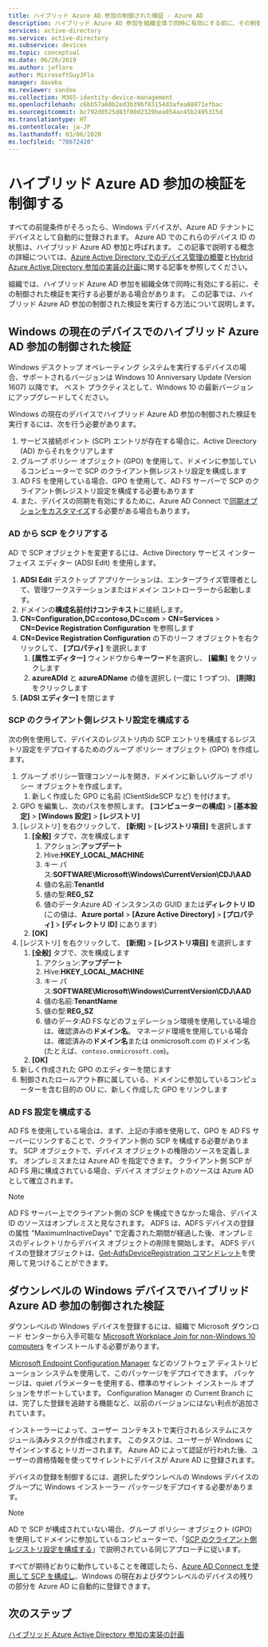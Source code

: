 ```yaml
---
title: ハイブリッド Azure AD 参加の制御された検証 - Azure AD
description: ハイブリッド Azure AD 参加を組織全体で同時に有効にする前に、その制御された検証を実行する方法を説明します
services: active-directory
ms.service: active-directory
ms.subservice: devices
ms.topic: conceptual
ms.date: 06/28/2019
ms.author: joflore
author: MicrosoftGuyJFlo
manager: daveba
ms.reviewer: sandeo
ms.collection: M365-identity-device-management
ms.openlocfilehash: c6bb57a60b2ed3b39bf83154d3afea88071efbac
ms.sourcegitcommit: bc792d0525d83f00d2329bea054ac45b2495315d
ms.translationtype: HT
ms.contentlocale: ja-JP
ms.lasthandoff: 03/06/2020
ms.locfileid: "78672420"
---
```

# <a name="controlled-validation-of-hybrid-azure-ad-join"></a>ハイブリッド Azure AD 参加の検証を制御する

すべての前提条件がそろったら、Windows デバイスが、Azure AD テナントにデバイスとして自動的に登録されます。 Azure AD でのこれらのデバイス ID の状態は、ハイブリッド Azure AD 参加と呼ばれます。 この記事で説明する概念の詳細については、[Azure Active Directory でのデバイス管理の概要](overview.md)と[Hybrid Azure Active Directory 参加の実装の計画](hybrid-azuread-join-plan.md)に関する記事を参照してください。

組織では、ハイブリッド Azure AD 参加を組織全体で同時に有効にする前に、その制御された検証を実行する必要がある場合があります。 この記事では、ハイブリッド Azure AD 参加の制御された検証を実行する方法について説明します。

## <a name="controlled-validation-of-hybrid-azure-ad-join-on-windows-current-devices"></a>Windows の現在のデバイスでのハイブリッド Azure AD 参加の制御された検証

Windows デスクトップ オペレーティング システムを実行するデバイスの場合、サポートされるバージョンは Windows 10 Anniversary Update (Version 1607) 以降です。 ベスト プラクティスとして、Windows 10 の最新バージョンにアップグレードしてください。

Windows の現在のデバイスでハイブリッド Azure AD 参加の制御された検証を実行するには、次を行う必要があります。

1. サービス接続ポイント (SCP) エントリが存在する場合に、Active Directory (AD) からそれをクリアします
1. グループ ポリシー オブジェクト (GPO) を使用して、ドメインに参加しているコンピューターで SCP のクライアント側レジストリ設定を構成します
1. AD FS を使用している場合、GPO を使用して、AD FS サーバーで SCP のクライアント側レジストリ設定を構成する必要もあります  
1. また、デバイスの同期を有効にするために、Azure AD Connect で[同期オプションをカスタマイズ](../hybrid/how-to-connect-post-installation.md#additional-tasks-available-in-azure-ad-connect)する必要がある場合もあります。 


### <a name="clear-the-scp-from-ad"></a>AD から SCP をクリアする

AD で SCP オブジェクトを変更するには、Active Directory サービス インターフェイス エディター (ADSI Edit) を使用します。

1. **ADSI Edit** デスクトップ アプリケーションは、エンタープライズ管理者として、管理ワークステーションまたはドメイン コントローラーから起動します。
1. ドメインの**構成名前付けコンテキスト**に接続します。
1. **CN=Configuration,DC=contoso,DC=com** > **CN=Services** > **CN=Device Registration Configuration** を参照します
1. **CN=Device Registration Configuration** の下のリーフ オブジェクトを右クリックして、 **[プロパティ]** を選択します
   1. **[属性エディター]** ウィンドウから**キーワード**を選択し、 **[編集]** をクリックします
   1. **azureADId** と **azureADName** の値を選択し (一度に 1 つずつ)、 **[削除]** をクリックします
1. **[ADSI エディター]** を閉じます


### <a name="configure-client-side-registry-setting-for-scp"></a>SCP のクライアント側レジストリ設定を構成する

次の例を使用して、デバイスのレジストリ内の SCP エントリを構成するレジストリ設定をデプロイするためのグループ ポリシー オブジェクト (GPO) を作成します。

1. グループ ポリシー管理コンソールを開き、ドメインに新しいグループ ポリシー オブジェクトを作成します。
   1. 新しく作成した GPO に名前 (ClientSideSCP など) を付けます。
1. GPO を編集し、次のパスを参照します。 **[コンピューターの構成]**  >  **[基本設定]**  >  **[Windows 設定]**  >  **[レジストリ]**
1. [レジストリ] を右クリックして、 **[新規]**  >  **[レジストリ項目]** を選択します
   1. **[全般]** タブで、次を構成します
      1. アクション:**アップデート**
      1. Hive:**HKEY_LOCAL_MACHINE**
      1. キー パス:**SOFTWARE\Microsoft\Windows\CurrentVersion\CDJ\AAD**
      1. 値の名前:**TenantId**
      1. 値の型:**REG_SZ**
      1. 値のデータ:Azure AD インスタンスの GUID または**ディレクトリ ID** (この値は、**Azure portal** >  **[Azure Active Directory]**  >  **[プロパティ]**  >  **[ディレクトリ ID]** にあります)
   1. **[OK]**
1. [レジストリ] を右クリックして、 **[新規]**  >  **[レジストリ項目]** を選択します
   1. **[全般]** タブで、次を構成します
      1. アクション:**アップデート**
      1. Hive:**HKEY_LOCAL_MACHINE**
      1. キー パス:**SOFTWARE\Microsoft\Windows\CurrentVersion\CDJ\AAD**
      1. 値の名前:**TenantName**
      1. 値の型:**REG_SZ**
      1. 値のデータ:AD FS などのフェデレーション環境を使用している場合は、確認済みの**ドメイン名**。 マネージド環境を使用している場合は、確認済みの**ドメイン名**または onmicrosoft.com のドメイン名 (たとえば、`contoso.onmicrosoft.com`)。
   1. **[OK]**
1. 新しく作成された GPO のエディターを閉じます
1. 制御されたロールアウト群に属している、ドメインに参加しているコンピューターを含む目的の OU に、新しく作成した GPO をリンクします

### <a name="configure-ad-fs-settings"></a>AD FS 設定を構成する

AD FS を使用している場合は、まず、上記の手順を使用して、GPO を AD FS サーバーにリンクすることで、クライアント側の SCP を構成する必要があります。 SCP オブジェクトで、デバイス オブジェクトの権限のソースを定義します。 オンプレミスまたは Azure AD を指定できます。 クライアント側 SCP が AD FS 用に構成されている場合、デバイス オブジェクトのソースは Azure AD として確立されます。

> [!NOTE]
> AD FS サーバー上でクライアント側の SCP を構成できなかった場合、デバイス ID のソースはオンプレミスと見なされます。 ADFS は、ADFS デバイスの登録の属性 "MaximumInactiveDays" で定義された期間が経過した後、オンプレミスのディレクトリからデバイス オブジェクトの削除を開始します。 ADFS デバイスの登録オブジェクトは、[Get-AdfsDeviceRegistration コマンドレット](/powershell/module/adfs/get-adfsdeviceregistration?view=win10-ps)を使用して見つけることができます。

## <a name="controlled-validation-of-hybrid-azure-ad-join-on-windows-down-level-devices"></a>ダウンレベルの Windows デバイスでハイブリッド Azure AD 参加の制御された検証

ダウンレベルの Windows デバイスを登録するには、組織で Microsoft ダウンロード センターから入手可能な [Microsoft Workplace Join for non-Windows 10 computers](https://www.microsoft.com/download/details.aspx?id=53554) をインストールする必要があります。

 [Microsoft Endpoint Configuration Manager](/configmgr/) などのソフトウェア ディストリビューション システムを使用して、このパッケージをデプロイできます。 パッケージは、quiet パラメーターを使用する、標準のサイレント インストール オプションをサポートしています。 Configuration Manager の Current Branch には、完了した登録を追跡する機能など、以前のバージョンにはない利点が追加されています。

インストーラーによって、ユーザー コンテキストで実行されるシステムにスケジュール済みタスクが作成されます。 このタスクは、ユーザーが Windows にサインインするとトリガーされます。 Azure AD によって認証が行われた後、ユーザーの資格情報を使ってサイレントにデバイスが Azure AD に登録されます。

デバイスの登録を制御するには、選択したダウンレベルの Windows デバイスのグループに Windows インストーラー パッケージをデプロイする必要があります。

> [!NOTE]
> AD で SCP が構成されていない場合、グループ ポリシー オブジェクト (GPO) を使用してドメインに参加しているコンピューターで、「[SCP のクライアント側レジストリ設定を構成する](#configure-client-side-registry-setting-for-scp)」で説明されている同じアプローチに従います。


すべてが期待どおりに動作していることを確認したら、[Azure AD Connect を使用して SCP を構成し](hybrid-azuread-join-managed-domains.md#configure-hybrid-azure-ad-join)、Windows の現在およびダウンレベルのデバイスの残りの部分を Azure AD に自動的に登録できます。

## <a name="next-steps"></a>次のステップ

[ハイブリッド Azure Active Directory 参加の実装の計画](hybrid-azuread-join-plan.md)
